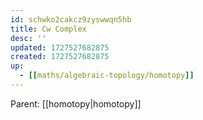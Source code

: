 ```yaml
---
id: schwko2cakcz9zyswwqn5hb
title: Cw Complex
desc: ''
updated: 1727527682875
created: 1727527682875
up:
  - [[maths/algebraic-topology/homotopy]]
---
```


<!-- PARENT: auto -->
Parent: [[homotopy|homotopy]]
<!-- /PARENT -->
